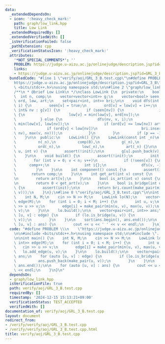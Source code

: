 ```yaml
---
data:
  _extendedDependsOn:
  - icon: ':heavy_check_mark:'
    path: graph/low_link.hpp
    title: Low Link
  _extendedRequiredBy: []
  _extendedVerifiedWith: []
  _isVerificationFailed: false
  _pathExtension: cpp
  _verificationStatusIcon: ':heavy_check_mark:'
  attributes:
    '*NOT_SPECIAL_COMMENTS*': ''
    PROBLEM: https://judge.u-aizu.ac.jp/onlinejudge/description.jsp?id=GRL_3_B
    links:
    - https://judge.u-aizu.ac.jp/onlinejudge/description.jsp?id=GRL_3_B
  bundledCode: "#line 1 \"verify/aoj/GRL_3_B.test.cpp\"\n#define PROBLEM \\\n    \"\
    https://judge.u-aizu.ac.jp/onlinejudge/description.jsp?id=GRL_3_B\"\n\n#include\
    \ <bits/stdc++.h>\nusing namespace std;\n\n#line 2 \"graph/low_link.hpp\"\n\n\
    /**\n * @brief Low Link\n */\nclass LowLink {\n  private:\n    bool init;\n  \
    \  int n, comp;\n    vector<vector<int>> g;\n    vector<bool> seen;\n    vector<int>\
    \ ord, low, art;\n    set<pair<int, int>> bri;\n\n    void dfs(int v, int p, int&\
    \ i) {\n        seen[v] = true;\n        ord[v] = low[v] = i++;\n        for (const\
    \ int& nv : g[v]) {\n            if (seen[nv]) {\n                if (nv != p)\
    \ {\n                    low[v] = min(low[v], ord[nv]);\n                }\n \
    \           } else {\n                dfs(nv, v, i);\n                low[v] =\
    \ min(low[v], low[nv]);\n                if (ord[v] <= low[nv]) art[v]++;\n  \
    \              if (ord[v] < low[nv])\n                    bri.insert(make_pair(min(v,\
    \ nv), max(v, nv)));\n            }\n        }\n        if (p == -1) art[v]--;\n\
    \    }\n\n  public:\n    LowLink() {}\n    LowLink(const int _n)\n        : init(false),\n\
    \          n(_n),\n          comp(0),\n          g(_n),\n          seen(_n),\n\
    \          ord(_n),\n          low(_n),\n          art(_n) {}\n\n    void add_edge(int\
    \ u, int v) {\n        assert(!init);\n\n        g[u].push_back(v);\n        g[v].push_back(u);\n\
    \    }\n\n    void build() {\n        assert(!init);\n        init = true;\n\n\
    \        for (int v = 0; v < n; v++)\n            if (!seen[v]) {\n          \
    \      comp++;\n                int i{};\n                dfs(v, -1, i);\n   \
    \         }\n    }\n\n    int component() const {\n        assert(init);\n\n \
    \       return comp;\n    }\n\n    int get_art(int v) const {\n        assert(init);\n\
    \n        return art[v];\n    }\n\n    bool is_art(int v) const {\n        assert(init);\n\
    \n        return 0 < get_art(v);\n    }\n\n    bool is_bridge(int u, int v) const\
    \ {\n        assert(init);\n\n        return bri.count(make_pair(min(u, v), max(u,\
    \ v)));\n    }\n};\n#line 8 \"verify/aoj/GRL_3_B.test.cpp\"\n\nint main() {\n\
    \    int N, M;\n    cin >> N >> M;\n    LowLink lo(N);\n    vector<pair<int, int>>\
    \ edge(M);\n    for (int i = 0; i < M; i++) {\n        int u, v;\n        cin\
    \ >> u >> v;\n        edge[i] = make_pair(min(u, v), max(u, v));\n        lo.add_edge(u,\
    \ v);\n    }\n\n    lo.build();\n\n    vector<pair<int, int>> ans;\n    for (auto\
    \ [u, v] : edge) {\n        if (lo.is_bridge(u, v)) {\n            ans.push_back(make_pair(u,\
    \ v));\n        }\n    }\n\n    sort(ans.begin(), ans.end());\n\n    for (auto\
    \ [u, v] : ans) {\n        cout << u << ' ' << v << endl;\n    }\n}\n"
  code: "#define PROBLEM \\\n    \"https://judge.u-aizu.ac.jp/onlinejudge/description.jsp?id=GRL_3_B\"\
    \n\n#include <bits/stdc++.h>\nusing namespace std;\n\n#include \"../../graph/low_link.hpp\"\
    \n\nint main() {\n    int N, M;\n    cin >> N >> M;\n    LowLink lo(N);\n    vector<pair<int,\
    \ int>> edge(M);\n    for (int i = 0; i < M; i++) {\n        int u, v;\n     \
    \   cin >> u >> v;\n        edge[i] = make_pair(min(u, v), max(u, v));\n     \
    \   lo.add_edge(u, v);\n    }\n\n    lo.build();\n\n    vector<pair<int, int>>\
    \ ans;\n    for (auto [u, v] : edge) {\n        if (lo.is_bridge(u, v)) {\n  \
    \          ans.push_back(make_pair(u, v));\n        }\n    }\n\n    sort(ans.begin(),\
    \ ans.end());\n\n    for (auto [u, v] : ans) {\n        cout << u << ' ' << v\
    \ << endl;\n    }\n}\n"
  dependsOn:
  - graph/low_link.hpp
  isVerificationFile: true
  path: verify/aoj/GRL_3_B.test.cpp
  requiredBy: []
  timestamp: '2024-12-15 15:13:21+09:00'
  verificationStatus: TEST_ACCEPTED
  verifiedWith: []
documentation_of: verify/aoj/GRL_3_B.test.cpp
layout: document
redirect_from:
- /verify/verify/aoj/GRL_3_B.test.cpp
- /verify/verify/aoj/GRL_3_B.test.cpp.html
title: verify/aoj/GRL_3_B.test.cpp
---
```


